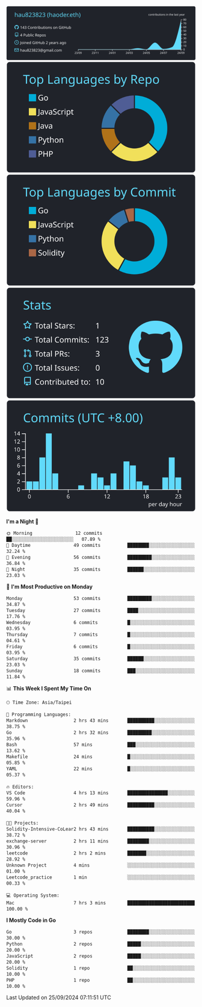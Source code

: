 [![](https://raw.githubusercontent.com/hau823823/hau823823/master/profile-summary-card-output/react/0-profile-details.svg)](https://github.com/vn7n24fzkq/github-profile-summary-cards)
[![](https://raw.githubusercontent.com/hau823823/hau823823/master/profile-summary-card-output/react/1-repos-per-language.svg)](https://github.com/vn7n24fzkq/github-profile-summary-cards) [![](https://raw.githubusercontent.com/hau823823/hau823823/master/profile-summary-card-output/react/2-most-commit-language.svg)](https://github.com/vn7n24fzkq/github-profile-summary-cards)
[![](https://raw.githubusercontent.com/hau823823/hau823823/master/profile-summary-card-output/react/3-stats.svg)](https://github.com/vn7n24fzkq/github-profile-summary-cards) [![](https://raw.githubusercontent.com/hau823823/hau823823/master/profile-summary-card-output/react/4-productive-time.svg)](https://github.com/vn7n24fzkq/github-profile-summary-cards)

<!--START_SECTION:waka-->
**I'm a Night 🦉** 

```text
🌞 Morning                12 commits          ██░░░░░░░░░░░░░░░░░░░░░░░   07.89 % 
🌆 Daytime                49 commits          ████████░░░░░░░░░░░░░░░░░   32.24 % 
🌃 Evening                56 commits          █████████░░░░░░░░░░░░░░░░   36.84 % 
🌙 Night                  35 commits          ██████░░░░░░░░░░░░░░░░░░░   23.03 % 
```
📅 **I'm Most Productive on Monday** 

```text
Monday                   53 commits          █████████░░░░░░░░░░░░░░░░   34.87 % 
Tuesday                  27 commits          ████░░░░░░░░░░░░░░░░░░░░░   17.76 % 
Wednesday                6 commits           █░░░░░░░░░░░░░░░░░░░░░░░░   03.95 % 
Thursday                 7 commits           █░░░░░░░░░░░░░░░░░░░░░░░░   04.61 % 
Friday                   6 commits           █░░░░░░░░░░░░░░░░░░░░░░░░   03.95 % 
Saturday                 35 commits          ██████░░░░░░░░░░░░░░░░░░░   23.03 % 
Sunday                   18 commits          ███░░░░░░░░░░░░░░░░░░░░░░   11.84 % 
```


📊 **This Week I Spent My Time On** 

```text
🕑︎ Time Zone: Asia/Taipei

💬 Programming Languages: 
Markdown                 2 hrs 43 mins       ██████████░░░░░░░░░░░░░░░   38.75 % 
Go                       2 hrs 32 mins       █████████░░░░░░░░░░░░░░░░   35.96 % 
Bash                     57 mins             ███░░░░░░░░░░░░░░░░░░░░░░   13.62 % 
Makefile                 24 mins             █░░░░░░░░░░░░░░░░░░░░░░░░   05.85 % 
YAML                     22 mins             █░░░░░░░░░░░░░░░░░░░░░░░░   05.37 % 

🔥 Editors: 
VS Code                  4 hrs 13 mins       ███████████████░░░░░░░░░░   59.96 % 
Cursor                   2 hrs 49 mins       ██████████░░░░░░░░░░░░░░░   40.04 % 

🐱‍💻 Projects: 
Solidity-Intensive-CoLear2 hrs 43 mins       ██████████░░░░░░░░░░░░░░░   38.72 % 
exchange-server          2 hrs 11 mins       ████████░░░░░░░░░░░░░░░░░   30.96 % 
leetcode                 2 hrs 2 mins        ███████░░░░░░░░░░░░░░░░░░   28.92 % 
Unknown Project          4 mins              ░░░░░░░░░░░░░░░░░░░░░░░░░   01.00 % 
Leetcode_practice        1 min               ░░░░░░░░░░░░░░░░░░░░░░░░░   00.33 % 

💻 Operating System: 
Mac                      7 hrs 3 mins        █████████████████████████   100.00 % 
```

**I Mostly Code in Go** 

```text
Go                       3 repos             ████████░░░░░░░░░░░░░░░░░   30.00 % 
Python                   2 repos             █████░░░░░░░░░░░░░░░░░░░░   20.00 % 
JavaScript               2 repos             █████░░░░░░░░░░░░░░░░░░░░   20.00 % 
Solidity                 1 repo              ██░░░░░░░░░░░░░░░░░░░░░░░   10.00 % 
PHP                      1 repo              ██░░░░░░░░░░░░░░░░░░░░░░░   10.00 % 
```




 Last Updated on 25/09/2024 07:11:51 UTC
<!--END_SECTION:waka-->
